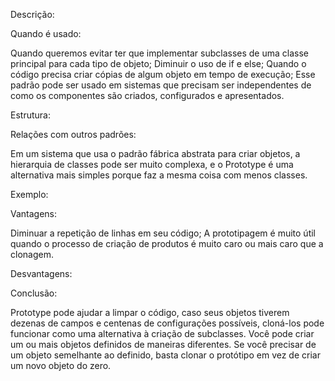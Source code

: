 Descrição:

Quando é usado:

Quando queremos evitar ter que implementar subclasses de uma classe principal para cada tipo de objeto;
Diminuir o uso de if e else;
Quando o código precisa criar cópias de algum objeto em tempo de execução; 
Esse padrão pode ser usado em sistemas que precisam ser independentes de como os componentes são criados, configurados e apresentados.

Estrutura:

Relações com outros padrões:

Em um sistema que usa o padrão fábrica abstrata para criar objetos, a hierarquia de classes pode ser muito complexa, e o Prototype é uma alternativa mais simples porque faz a mesma coisa com menos classes.

Exemplo:

Vantagens:

Diminuar a repetição de linhas em seu código;
A prototipagem é muito útil quando o processo de criação de  produtos é muito caro ou mais caro  que a clonagem.

Desvantagens:

Conclusão:

Prototype pode ajudar a limpar o código, caso seus objetos tiverem dezenas de campos e centenas de configurações possíveis, cloná-los pode funcionar como uma alternativa à criação de subclasses. Você pode criar um ou mais objetos definidos de maneiras diferentes. Se você precisar de um objeto semelhante ao definido, basta clonar o protótipo em vez de criar um novo objeto do zero.
